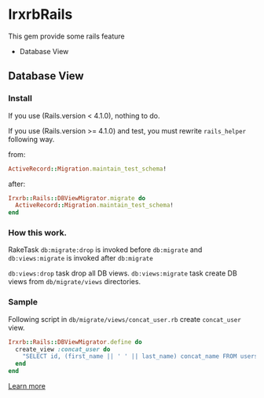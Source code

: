 IrxrbRails
==========

This gem provide some rails feature

- Database View


Database View
-------------

### Install

If you use (Rails.version < 4.1.0), nothing to do.

If you use (Rails.version >= 4.1.0) and test, you must rewrite `rails_helper` following way.

from:

```ruby
ActiveRecord::Migration.maintain_test_schema!
```

after:

```ruby
Irxrb::Rails::DBViewMigrator.migrate do
  ActiveRecord::Migration.maintain_test_schema!
end
```


### How this work.

RakeTask `db:migrate:drop` is invoked before `db:migrate` and `db:views:migrate` is invoked after `db:migrate`

`db:views:drop` task drop all DB views.
`db:views:migrate` task create DB views from `db/migrate/views` directories.

### Sample

Following script in `db/migrate/views/concat_user.rb` create `concat_user` view.

```ruby
Irxrb::Rails::DBViewMigrator.define do
  create_view :concat_user do
    "SELECT id, (first_name || ' ' || last_name) concat_name FROM users"
  end
end
```

[Learn more](doc/db_view_migrator.md)


